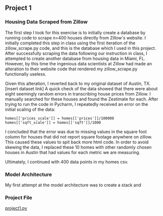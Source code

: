 ## Project 1

### **Housing Data Scraped from Zillow**


The first step I took for this exercise is to initially create 
a database by running code to scrape n=400 houses directly from Zillow's website. I initially
completed this step in class using the first iteration of the zillow_scrape.py code, and this is the 
database which I used in this project. After successfully scraping the data following our instruction
in class, I attempted to create another database from housing data in Miami, FL. However, by this time
the ingenious data scientists at Zillow had made an alteration to their website code that rendered 
my zillow_scrape.py functionally useless.  

Given this alteration, I reverted back to my original dataset of Austin, TX. [insert dataset link]
A quick check of the data showed that there were about eight seemingly random errors in transcribing house prices 
from Zillow. I manually searched for these houses and found the Zestimate for each. After trying to run the code 
in Pycharm, I repeatedly received an error on the initial scaling of the data:

```
homes[['prices_scale']] = homes[['prices']]/100000 
homes[['sqft_scale']] = homes[['sqft']]/1000 
```

I concluded that the error was due to missing values in the square foot column for houses that did not report 
square footage anywhere on zillow. This caused these values to spit back more html code. In order to avoid skewing the
data, I replaced these 10 homes with other randomly chosen houses in Austin that had values for each metric we are measuring. 

Ultimately, I continued with 400 data points in my homes csv. 



### **Model Architecture**

My first attempt at the model architecture was to create a stack and 

### **Project File**

<a id="raw-url" href="https://raw.githubusercontent.com/antoniomarra8/DATA310/main/project1.py">project1.py</a>


